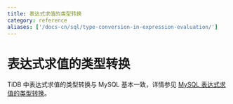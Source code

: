 ```yaml
---
title: 表达式求值的类型转换
category: reference
aliases: ['/docs-cn/sql/type-conversion-in-expression-evaluation/']
---
```


# 表达式求值的类型转换

TiDB 中表达式求值的类型转换与 MySQL 基本一致，详情参见 [MySQL 表达式求值的类型转换](https://dev.mysql.com/doc/refman/5.7/en/type-conversion.html)。

